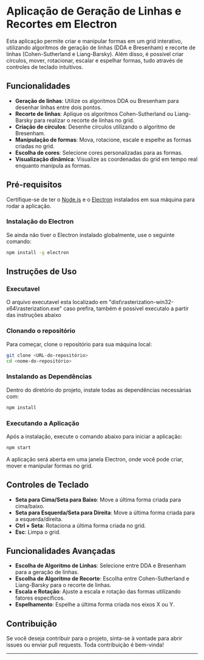 
# Aplicação de Geração de Linhas e Recortes em Electron

Esta aplicação permite criar e manipular formas em um grid interativo, utilizando algoritmos de geração de linhas (DDA e Bresenham) e recorte de linhas (Cohen-Sutherland e Liang-Barsky). Além disso, é possível criar círculos, mover, rotacionar, escalar e espelhar formas, tudo através de controles de teclado intuitivos.

## Funcionalidades
- **Geração de linhas**: Utilize os algoritmos DDA ou Bresenham para desenhar linhas entre dois pontos.
- **Recorte de linhas**: Aplique os algoritmos Cohen-Sutherland ou Liang-Barsky para realizar o recorte de linhas no grid.
- **Criação de círculos**: Desenhe círculos utilizando o algoritmo de Bresenham.
- **Manipulação de formas**: Mova, rotacione, escale e espelhe as formas criadas no grid.
- **Escolha de cores**: Selecione cores personalizadas para as formas.
- **Visualização dinâmica**: Visualize as coordenadas do grid em tempo real enquanto manipula as formas.

## Pré-requisitos

Certifique-se de ter o [Node.js](https://nodejs.org/) e o [Electron](https://www.electronjs.org/) instalados em sua máquina para rodar a aplicação.

### Instalação do Electron

Se ainda não tiver o Electron instalado globalmente, use o seguinte comando:

```bash
npm install -g electron
```

## Instruções de Uso

### Executavel
O arquivo executavel esta localizado em "dist\rasterization-win32-x64\rasterization.exe" caso prefira, também é possivel executalo a partir das instruções abaixo

### Clonando o repositório
Para começar, clone o repositório para sua máquina local:

```bash
git clone <URL-do-repositório>
cd <nome-do-repositório>
```

### Instalando as Dependências
Dentro do diretório do projeto, instale todas as dependências necessárias com:

```bash
npm install
```

### Executando a Aplicação
Após a instalação, execute o comando abaixo para iniciar a aplicação:

```bash
npm start
```

A aplicação será aberta em uma janela Electron, onde você pode criar, mover e manipular formas no grid.

## Controles de Teclado

- **Seta para Cima/Seta para Baixo**: Move a última forma criada para cima/baixo.
- **Seta para Esquerda/Seta para Direita**: Move a última forma criada para a esquerda/direita.
- **Ctrl + Seta**: Rotaciona a última forma criada no grid.
- **Esc**: Limpa o grid.

## Funcionalidades Avançadas

- **Escolha de Algoritmo de Linhas**: Selecione entre DDA e Bresenham para a geração de linhas.
- **Escolha de Algoritmo de Recorte**: Escolha entre Cohen-Sutherland e Liang-Barsky para o recorte de linhas.
- **Escala e Rotação**: Ajuste a escala e rotação das formas utilizando fatores específicos.
- **Espelhamento**: Espelhe a última forma criada nos eixos X ou Y.

## Contribuição

Se você deseja contribuir para o projeto, sinta-se à vontade para abrir issues ou enviar pull requests. Toda contribuição é bem-vinda!

---

